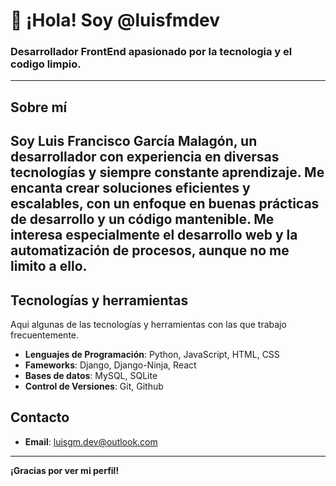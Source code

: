 # 👋 ¡Hola! Soy @luisfmdev
### Desarrollador FrontEnd apasionado por la tecnologia y el codigo limpio.
---
## Sobre mí
Soy **Luis Francisco García Malagón**, un desarrollador con experiencia en diversas tecnologías y siempre constante aprendizaje. Me encanta crear soluciones eficientes y escalables, con un enfoque en buenas prácticas de desarrollo y un código mantenible. Me interesa especialmente el desarrollo web y la automatización de procesos, aunque no me limito a ello.
---
## Tecnologías y herramientas
Aqui algunas de las tecnologías y herramientas con las que trabajo frecuentemente.
- **Lenguajes de Programación**: Python, JavaScript, HTML, CSS
- **Fameworks**: Django, Django-Ninja, React
- **Bases de datos**: MySQL, SQLite
- **Control de Versiones**: Git, Github
## Contacto
- **Email**:
[luisgm.dev@outlook.com](mailto:luisgm.dev@outlook.com)
---
**¡Gracias por ver mi perfil!**

<!---
luisfmdev/luisfmdev is a ✨ special ✨ repository because its `README.md` (this file) appears on your GitHub profile.
You can click the Preview link to take a look at your changes.
--->
